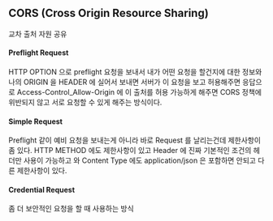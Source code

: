 ## CORS (Cross Origin Resource Sharing)

교차 출처 자원 공유

#### Preflight Request

HTTP OPTION 으로 preflight 요청을 보내서 내가 어떤 요청을 할건지에 대한 정보와 나의 ORIGIN 을 HEADER 에 실어서 보내면 
서버가 이 요청을 보고 허용해주면 응답으로 Access-Control_Allow-Origin 에 이 출처를 허용 가능하게 해주면 CORS 정책에 위반되지 않고 
서로 요청할 수 있게 해주는 방식이다. 

#### Simple Request 

Preflight 같이 예비 요청을 보내는게 아니라 바로 Request 를 날리는건데 제한사항이 좀 있다.
HTTP METHOD 에도 제한사항이 있고 Header 에 진짜 기본적인 조건의 헤더만 사용이 가능하고 와 Content Type 에도 application/json 은 포함하면 안되고 다른 제한사항이 있다.

 
#### Credential Request

좀 더 보안적인 요청을 할 때 사용하는 방식